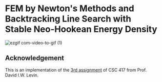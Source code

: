 # FEM by Newton's Methods and Backtracking Line Search with Stable Neo-Hookean Energy Density

![ezgif com-video-to-gif (1)](https://user-images.githubusercontent.com/78880538/218623645-63333f3a-b6cd-436e-8250-0b08e85539a6.gif)

## Acknowledgement
This is an implementation of the [3rd assignment](https://github.com/dilevin/CSC417-a3-finite-elements-3d) of CSC 417 from Prof. David I.W. Levin.
